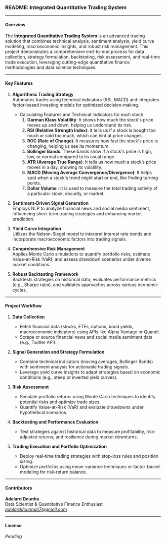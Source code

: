 ### **README: Integrated Quantitative Trading System**

---

#### **Overview**  
The **Integrated Quantitative Trading System** is an advanced trading solution that combines technical analysis, sentiment analysis, yield curve modeling, macroeconomic insights, and robust risk management. This project demonstrates a comprehensive end-to-end process for data collection, strategy formulation, backtesting, risk assessment, and real-time trade execution, leveraging cutting-edge quantitative finance methodologies and data science techniques.

---

#### **Key Features**  
1. **Algorithmic Trading Strategy**  
   Automates trades using technical indicators (RSI, MACD) and integrates factor-based investing models for optimized decision-making.  
   - Calculating Features and Technical Indicators for each stock
      1. **Garman Klass Volatility**: It shows how much the stock's price moves up and down, helping us understand its risk.  
      2. **RSI (Relative Strength Index)**: It tells us if a stock is bought too much or sold too much, which can hint at price changes.  
      3. **ROC (Rate of Change)**: It measures how fast the stock's price is changing, helping us see its momentum.  
      4. **Bollinger Bands**: These bands show if a stock's price is high, low, or normal compared to its usual range.  
      5. **ATR (Average True Range)**: It tells us how much a stock’s price moves in a day, showing its volatility.  
      6. **MACD (Moving Average Convergence/Divergence)**: It helps spot when a stock's trend might start or end, like finding turning points.
      7. **Dollar Volume** : It is used to measure the total trading activity of a particular stock, security, or market.

2. **Sentiment-Driven Signal Generation**  
   Employs NLP to analyze financial news and social media sentiment, influencing short-term trading strategies and enhancing market prediction.  

3. **Yield Curve Integration**  
   Utilizes the Nelson-Siegel model to interpret interest rate trends and incorporate macroeconomic factors into trading signals.  

4. **Comprehensive Risk Management**  
   Applies Monte Carlo simulations to quantify portfolio risks, estimate Value-at-Risk (VaR), and assess drawdown scenarios under diverse market conditions.  

5. **Robust Backtesting Framework**  
   Backtests strategies on historical data, evaluates performance metrics (e.g., Sharpe ratio), and validates approaches across various economic cycles.  

---

#### **Project Workflow**  

1. **Data Collection**  
   - Fetch financial data (stocks, ETFs, options, bond yields, macroeconomic indicators) using APIs like Alpha Vantage or Quandl.  
   - Scrape or source financial news and social media sentiment data (e.g., Twitter API).  

2. **Signal Generation and Strategy Formulation**  
   - Combine technical indicators (moving averages, Bollinger Bands) with sentiment analysis for actionable trading signals.  
   - Leverage yield curve insights to adapt strategies based on economic conditions (e.g., steep or inverted yield curves).  

3. **Risk Assessment**  
   - Simulate portfolio returns using Monte Carlo techniques to identify potential risks and optimize trade sizes.  
   - Quantify Value-at-Risk (VaR) and evaluate drawdowns under hypothetical scenarios.  

4. **Backtesting and Performance Evaluation**  
   - Test strategies against historical data to measure profitability, risk-adjusted returns, and resilience during market downturns.  

5. **Trading Execution and Portfolio Optimization**  
   - Deploy real-time trading strategies with stop-loss rules and position sizing.  
   - Optimize portfolios using mean-variance techniques or factor-based modeling for risk-return balance.  

---

#### **Contributors**  

**Adelard Dcunha**  
Data Scientist & Quantitative Finance Enthusiast  
*adelarddcunha07@gmail.com*  

---

#### **License**  
*Pending*  